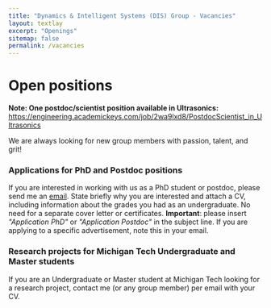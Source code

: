 ```yaml
---
title: "Dynamics & Intelligent Systems (DIS) Group - Vacancies"
layout: textlay
excerpt: "Openings"
sitemap: false
permalink: /vacancies
---
```


# Open positions

<!--**Note: We currently don't have funding for additional PhD and postdoc positions. We can only welcome you if you have a fellowship. I'd be happy to support you after you apply to our group. Take a look at the [veni fellowship](https://www.nwo.nl/en/calls/nwo-talent-programme-veni-science-domain) or the Marie Curie fellowship (currently closed, next deadline probably Fall 2021, [here is last years call]({{ site.baseurl }}/downloads/h2020-wp1820-msca_en.pdf)).**-->

<!--**Note: We currently don't have funding for additional PhD and postdoc positions. We can only welcome you if you have a fellowship. I'd be happy to support you after you apply to our group.**-->

**Note: One postdoc/scientist position available in Ultrasonics:** https://engineering.academickeys.com/job/2wa9lxd8/PostdocScientist_in_Ultrasonics

We are always looking for new group members with passion, talent, and grit!

<!--You will have the chance to work on the grand challenges of condensed matter physics, often at the interface of instrumental design and new physics. You will be involved in determining the important and interesting questions, creating and improving instrumental setups, performing measurements, and making discoveries.

### Past open positions

You find the past job openings here:
[Opening 1]({{ site.baseurl }}/downloads/GeneralPostdoc_2019_v01.pdf),
[Opening 2]({{ site.baseurl }}/downloads/PPMS_PhD_2019_v01.pdf),
[Opening 3]({{ site.baseurl }}/downloads/PD.pdf),
[Opening 4]({{ site.baseurl }}/downloads/PHD1.pdf), 
[Opening 5]({{ site.baseurl }}/downloads/PHD2.pdf).-->

### Applications for PhD and Postdoc positions
If you are interested in working with us as a PhD student or postdoc, please send me an [email](mailto:ycyang@mtu.edu). State briefly why you are interested and attach a CV, including information about the grades you had as an undergraduate. No need for a separate cover letter or certificates. **Important**: please insert _"Application PhD"_ or _"Application Postdoc"_ in the subject line. If you are applying to a specific advertisement, note this in your email.


### Research projects for Michigan Tech Undergraduate and Master students 
If you are an Undergraduate or Master student at Michigan Tech looking for a research project, contact me (or any group member) per email with your CV.

<!--### Bsc / Master students from elsewhere
If you are interested in pursuing a Master degree at Leiden University, see [mastersinleiden.nl](http://www.mastersinleiden.nl/programmes/physics/en/introduction). Sometimes, we take master students or summer interns if we get exceptional applicants (this usually means very good grades and a personal recommendation).


<figure>
<img src="{{ site.url }}{{ site.baseurl }}/images/picpic/Gallery/DSC_0696.jpg" width="95%">
</figure>
-->
